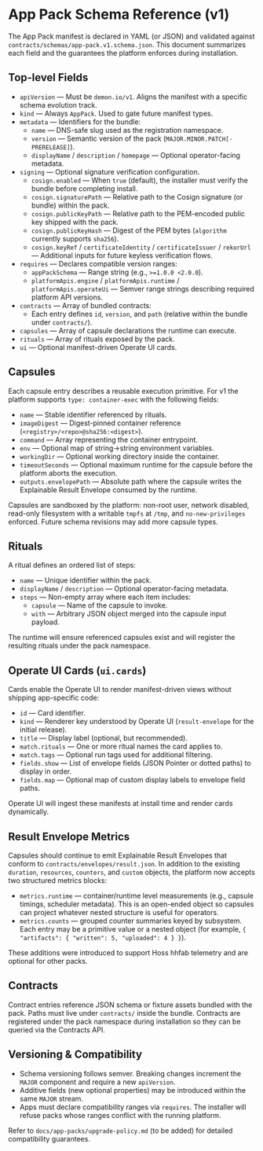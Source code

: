 # App Pack Schema Reference (v1)

The App Pack manifest is declared in YAML (or JSON) and validated against `contracts/schemas/app-pack.v1.schema.json`. This document summarizes each field and the guarantees the platform enforces during installation.

## Top-level Fields

- `apiVersion` — Must be `demon.io/v1`. Aligns the manifest with a specific schema evolution track.
- `kind` — Always `AppPack`. Used to gate future manifest types.
- `metadata` — Identifiers for the bundle:
  - `name` — DNS-safe slug used as the registration namespace.
  - `version` — Semantic version of the pack (`MAJOR.MINOR.PATCH[-PRERELEASE]`).
  - `displayName` / `description` / `homepage` — Optional operator-facing metadata.
- `signing` — Optional signature verification configuration.
  - `cosign.enabled` — When `true` (default), the installer must verify the bundle before completing install.
  - `cosign.signaturePath` — Relative path to the Cosign signature (or bundle) within the pack.
  - `cosign.publicKeyPath` — Relative path to the PEM-encoded public key shipped with the pack.
  - `cosign.publicKeyHash` — Digest of the PEM bytes (`algorithm` currently supports `sha256`).
  - `cosign.keyRef` / `certificateIdentity` / `certificateIssuer` / `rekorUrl` — Additional inputs for future keyless verification flows.
- `requires` — Declares compatible version ranges:
  - `appPackSchema` — Range string (e.g., `>=1.0.0 <2.0.0`).
  - `platformApis.engine` / `platformApis.runtime` / `platformApis.operateUi` — Semver range strings describing required platform API versions.
- `contracts` — Array of bundled contracts:
  - Each entry defines `id`, `version`, and `path` (relative within the bundle under `contracts/`).
- `capsules` — Array of capsule declarations the runtime can execute.
- `rituals` — Array of rituals exposed by the pack.
- `ui` — Optional manifest-driven Operate UI cards.

## Capsules

Each capsule entry describes a reusable execution primitive. For v1 the platform supports `type: container-exec` with the following fields:

- `name` — Stable identifier referenced by rituals.
- `imageDigest` — Digest-pinned container reference (`<registry>/<repo>@sha256:<digest>`).
- `command` — Array representing the container entrypoint.
- `env` — Optional map of string→string environment variables.
- `workingDir` — Optional working directory inside the container.
- `timeoutSeconds` — Optional maximum runtime for the capsule before the platform aborts the execution.
- `outputs.envelopePath` — Absolute path where the capsule writes the Explainable Result Envelope consumed by the runtime.

Capsules are sandboxed by the platform: non-root user, network disabled, read-only filesystem with a writable `tmpfs` at `/tmp`, and `no-new-privileges` enforced. Future schema revisions may add more capsule types.

## Rituals

A ritual defines an ordered list of steps:

- `name` — Unique identifier within the pack.
- `displayName` / `description` — Optional operator-facing metadata.
- `steps` — Non-empty array where each item includes:
  - `capsule` — Name of the capsule to invoke.
  - `with` — Arbitrary JSON object merged into the capsule input payload.

The runtime will ensure referenced capsules exist and will register the resulting rituals under the pack namespace.

## Operate UI Cards (`ui.cards`)

Cards enable the Operate UI to render manifest-driven views without shipping app-specific code:

- `id` — Card identifier.
- `kind` — Renderer key understood by Operate UI (`result-envelope` for the initial release).
- `title` — Display label (optional, but recommended).
- `match.rituals` — One or more ritual names the card applies to.
- `match.tags` — Optional run tags used for additional filtering.
- `fields.show` — List of envelope fields (JSON Pointer or dotted paths) to display in order.
- `fields.map` — Optional map of custom display labels to envelope field paths.

Operate UI will ingest these manifests at install time and render cards dynamically.

## Result Envelope Metrics

Capsules should continue to emit Explainable Result Envelopes that conform to `contracts/envelopes/result.json`. In addition to the existing `duration`, `resources`, `counters`, and `custom` objects, the platform now accepts two structured metrics blocks:

- `metrics.runtime` — container/runtime level measurements (e.g., capsule timings, scheduler metadata). This is an open-ended object so capsules can project whatever nested structure is useful for operators.
- `metrics.counts` — grouped counter summaries keyed by subsystem. Each entry may be a primitive value or a nested object (for example, `{ "artifacts": { "written": 5, "uploaded": 4 } }`).

These additions were introduced to support Hoss hhfab telemetry and are optional for other packs.

## Contracts

Contract entries reference JSON schema or fixture assets bundled with the pack. Paths must live under `contracts/` inside the bundle. Contracts are registered under the pack namespace during installation so they can be queried via the Contracts API.

## Versioning & Compatibility

- Schema versioning follows semver. Breaking changes increment the `MAJOR` component and require a new `apiVersion`.
- Additive fields (new optional properties) may be introduced within the same `MAJOR` stream.
- Apps must declare compatibility ranges via `requires`. The installer will refuse packs whose ranges conflict with the running platform.

Refer to `docs/app-packs/upgrade-policy.md` (to be added) for detailed compatibility guarantees.
